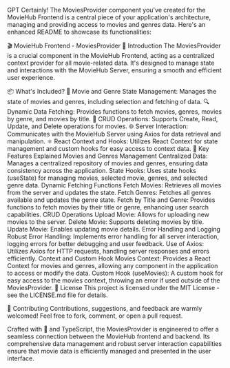 GPT
Certainly! The MoviesProvider component you've created for the MovieHub Frontend is a central piece of your application's architecture, managing and providing access to movies and genres data. Here's an enhanced README to showcase its functionalities:

🎬 MovieHub Frontend - MoviesProvider
🌟 Introduction
The MoviesProvider is a crucial component in the MovieHub Frontend, acting as a centralized context provider for all movie-related data. It's designed to manage state and interactions with the MovieHub Server, ensuring a smooth and efficient user experience.

📦 What's Included?
🎥 Movie and Genre State Management: Manages the state of movies and genres, including selection and fetching of data.
🔍 Dynamic Data Fetching: Provides functions to fetch movies, genres, movies by genre, and movies by title.
🔄 CRUD Operations: Supports Create, Read, Update, and Delete operations for movies.
🌐 Server Interaction: Communicates with the MovieHub Server using Axios for data retrieval and manipulation.
⚛️ React Context and Hooks: Utilizes React Context for state management and custom hooks for easy access to context data.
🚀 Key Features Explained
Movies and Genres Management
Centralized Data: Manages a centralized repository of movies and genres, ensuring data consistency across the application.
State Hooks: Uses state hooks (useState) for managing movies, selected movie, genres, and selected genre data.
Dynamic Fetching Functions
Fetch Movies: Retrieves all movies from the server and updates the state.
Fetch Genres: Fetches all genres available and updates the genre state.
Fetch by Title and Genre: Provides functions to fetch movies by their title or genre, enhancing user search capabilities.
CRUD Operations
Upload Movie: Allows for uploading new movies to the server.
Delete Movie: Supports deleting movies by title.
Update Movie: Enables updating movie details.
Error Handling and Logging
Robust Error Handling: Implements error handling for all server interaction, logging errors for better debugging and user feedback.
Use of Axios: Utilizes Axios for HTTP requests, handling server responses and errors efficiently.
Context and Custom Hook
Movies Context: Provides a React Context for movies and genres, allowing any component in the application to access or modify the data.
Custom Hook (useMovies): A custom hook for easy access to the movies context, throwing an error if used outside of the MoviesProvider.
📄 License
This project is licensed under the MIT License - see the LICENSE.md file for details.

🤝 Contributing
Contributions, suggestions, and feedback are warmly welcomed! Feel free to fork, comment, or open a pull request.

Crafted with 💙 and TypeScript, the MoviesProvider is engineered to offer a seamless connection between the MovieHub frontend and backend. Its comprehensive data management and robust server interaction capabilities ensure that movie data is efficiently managed and presented in the user interface.